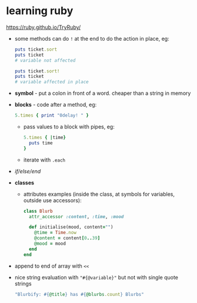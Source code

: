 # learning ruby

https://ruby.github.io/TryRuby/

- some methods can do `!` at the end to do the action in place, eg:

  ```ruby
  puts ticket.sort
  puts ticket
  # variable not affected

  puts ticket.sort!
  puts ticket
  # variable affected in place
  ```

- **symbol** - put a colon in front of a word. cheaper than a string in memory
- **blocks** - code after a method, eg:

  ```ruby
  5.times { print "0delay! " }
  ```

  - pass values to a block with pipes, eg:

    ```ruby
    5.times { |time}
      puts time
    }
    ```

  - iterate with `.each`
- *if/else/end*
- **classes**
  - attributes examples (inside the class, at symbols for variables, outside use accessors): 

    ```ruby
    class Blurb
      attr_accessor :content, :time, :mood

      def initialise(mood, content="")
        @time = Time.now
        @content = content[0..39]
        @mood = mood
      end
    end
    ```
- append to end of array with `<<`
- nice string evaluation with `"#{@variable}"` but not with single quote strings

  ```ruby
  "Blurbify: #{@title} has #{@blurbs.count} Blurbs"
  ```